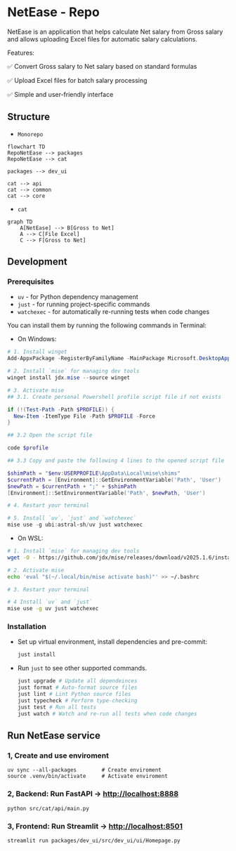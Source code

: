 # NetEase - Repo

NetEase is an application that helps calculate Net salary from Gross salary and allows
uploading Excel files for automatic salary calculations.

Features:

✅ Convert Gross salary to Net salary based on standard formulas

✅ Upload Excel files for batch salary processing

✅ Simple and user-friendly interface

## Structure

- `Monorepo`

```mermaid
flowchart TD
RepoNetEase --> packages
RepoNetEase --> cat

packages --> dev_ui

cat --> api
cat --> common
cat --> core

```

- `cat`

```mermaid
graph TD
    A[NetEase] --> B[Gross to Net]
    A --> C[File Excel]
    C --> F[Gross to Net]
```

## Development

### Prerequisites

- `uv` - for Python dependency management
- `just` - for running project-specific commands
- `watchexec` - for automatically re-running tests when code changes

You can install them by running the following commands in Terminal:

- On Windows:

```powershell
# 1. Install winget
Add-AppxPackage -RegisterByFamilyName -MainPackage Microsoft.DesktopAppInstaller_8wekyb3d8bbwe

# 2. Install `mise` for managing dev tools
winget install jdx.mise --source winget

# 3. Activate mise
## 3.1. Create personal Powershell profile script file if not exists

if (!(Test-Path -Path $PROFILE)) {
  New-Item -ItemType File -Path $PROFILE -Force
}

## 3.2 Open the script file

code $profile

## 3.3 Copy and paste the following 4 lines to the opened script file

$shimPath = "$env:USERPROFILE\AppData\Local\mise\shims"
$currentPath = [Environment]::GetEnvironmentVariable('Path', 'User')
$newPath = $currentPath + ";" + $shimPath
[Environment]::SetEnvironmentVariable('Path', $newPath, 'User')

# 4. Restart your terminal

# 5. Install `uv`, `just` and `watchexec`
mise use -g ubi:astral-sh/uv just watchexec
```

- On WSL:

```sh
# 1. Install `mise` for managing dev tools
wget -O - https://github.com/jdx/mise/releases/download/v2025.1.6/install.sh | sh

# 2. Activate mise
echo 'eval "$(~/.local/bin/mise activate bash)"' >> ~/.bashrc

# 3. Restart your terminal

# 4 Install `uv` and `just`
mise use -g uv just watchexec
```

### Installation

- Set up virtual environment, install dependencies and pre-commit:

  ```sh
  just install
  ```

- Run `just` to see other supported commands.

  ```sh
  just upgrade # Update all dependeinces
  just format # Auto-format source files
  just lint # Lint Python source files
  just typecheck # Perform type-checking
  just test # Run all tests
  just watch # Watch and re-run all tests when code changes
  ```

## Run NetEase service

### 1, Create and use enviroment

```
uv sync --all-packages        # Create enviroment
source .venv/bin/activate     # Activate enviroment
```

### 2, Backend: Run FastAPI -> <http://localhost:8888>

```
python src/cat/api/main.py
```

### 3, Frontend: Run Streamlit -> <http://localhost:8501>

```
streamlit run packages/dev_ui/src/dev_ui/ui/Homepage.py
```
